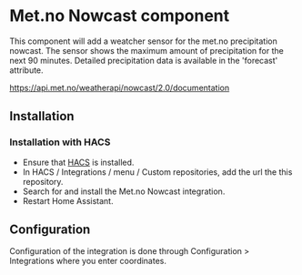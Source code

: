 # Met.no Nowcast component

This component will add a weatcher sensor for the met.no precipitation nowcast. The sensor shows the maximum amount of precipitation for the next 90 minutes. Detailed precipitation data is available in the 'forecast' attribute.

https://api.met.no/weatherapi/nowcast/2.0/documentation

## Installation

### Installation with HACS

- Ensure that [HACS](https://hacs.xyz/) is installed.
- In HACS / Integrations / menu / Custom repositories, add the url the this repository.
- Search for and install the Met.no Nowcast integration.
- Restart Home Assistant.

## Configuration

Configuration of the integration is done through Configuration > Integrations where you enter coordinates.
